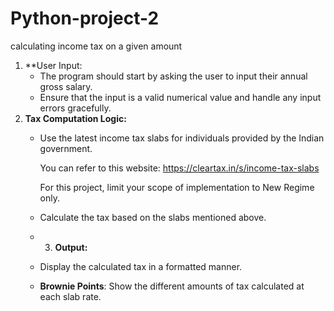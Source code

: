 # Python-project-2
calculating income tax on a given amount
1. **User Input:
    - The program should start by asking the user to input their annual gross salary.
    - Ensure that the input is a valid numerical value and handle any input errors gracefully.
2. **Tax Computation Logic:**
    - Use the latest income tax slabs for individuals provided by the Indian government.
        
        You can refer to this website: https://cleartax.in/s/income-tax-slabs
        
        For this project, limit your scope of implementation to New Regime only.
        
    - Calculate the tax based on the slabs mentioned above.
    - 3. **Output:**
    - Display the calculated tax in a formatted manner.
    - **Brownie Points**: Show the different amounts of tax calculated at each slab rate.
